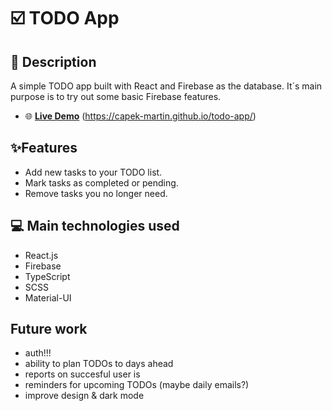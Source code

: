 # ☑️ TODO App

## 📝 Description
A simple TODO app built with React and Firebase as the database. It´s main purpose is to try out some basic Firebase features.

- 🌐 **[Live Demo](https://capek-martin.github.io/todo-app/)** (https://capek-martin.github.io/todo-app/)

## ✨Features

- Add new tasks to your TODO list.
- Mark tasks as completed or pending.
- Remove tasks you no longer need.

## 💻 Main technologies used
- React.js
- Firebase
- TypeScript
- SCSS
- Material-UI

## Future work
- auth!!!
- ability to plan TODOs to days ahead
- reports on succesful user is 
- reminders for upcoming TODOs (maybe daily emails?)
- improve design & dark mode

